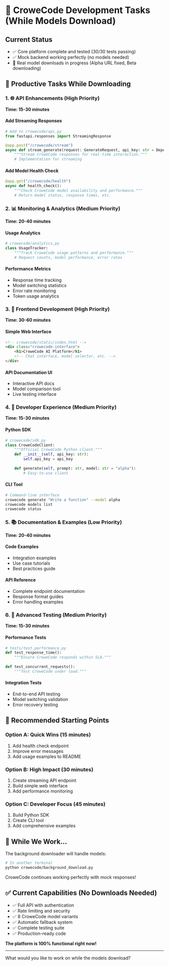 # 🚀 CroweCode Development Tasks (While Models Download)

## Current Status
- ✅ Core platform complete and tested (30/30 tests passing)
- ✅ Mock backend working perfectly (no models needed)
- 🔄 Real model downloads in progress (Alpha URL fixed, Beta downloading)

## 🎯 Productive Tasks While Downloading

### 1. 🌐 API Enhancements (High Priority)
**Time: 15-30 minutes**

#### Add Streaming Responses
```python
# Add to crowecode/api.py
from fastapi.responses import StreamingResponse

@app.post("/crowecode/stream")
async def stream_generate(request: GenerateRequest, api_key: str = Depends(verify_api_key)):
    """Stream CroweCode responses for real-time interaction."""
    # Implementation for streaming
```

#### Add Model Health Check
```python
@app.get("/crowecode/health")
async def health_check():
    """Check CroweCode model availability and performance."""
    # Return model status, response times, etc.
```

### 2. 📊 Monitoring & Analytics (Medium Priority)
**Time: 20-40 minutes**

#### Usage Analytics
```python
# crowecode/analytics.py
class UsageTracker:
    """Track CroweCode usage patterns and performance."""
    # Request counts, model performance, error rates
```

#### Performance Metrics
- Response time tracking
- Model switching statistics  
- Error rate monitoring
- Token usage analytics

### 3. 🎨 Frontend Development (High Priority)
**Time: 30-60 minutes**

#### Simple Web Interface
```html
<!-- crowecode/static/index.html -->
<div class="crowecode-interface">
    <h1>CroweCode AI Platform</h1>
    <!-- Chat interface, model selector, etc. -->
</div>
```

#### API Documentation UI
- Interactive API docs
- Model comparison tool
- Live testing interface

### 4. 🔧 Developer Experience (Medium Priority)
**Time: 15-30 minutes**

#### Python SDK
```python
# crowecode/sdk.py
class CroweCodeClient:
    """Official CroweCode Python client."""
    def __init__(self, api_key: str):
        self.api_key = api_key
    
    def generate(self, prompt: str, model: str = "alpha"):
        # Easy-to-use client
```

#### CLI Tool
```bash
# Command-line interface
crowecode generate "Write a function" --model alpha
crowecode models list
crowecode status
```

### 5. 📚 Documentation & Examples (Low Priority)
**Time: 20-40 minutes**

#### Code Examples
- Integration examples
- Use case tutorials
- Best practices guide

#### API Reference
- Complete endpoint documentation
- Response format guides
- Error handling examples

### 6. 🧪 Advanced Testing (Medium Priority)
**Time: 15-30 minutes**

#### Performance Tests
```python
# tests/test_performance.py
def test_response_time():
    """Ensure CroweCode responds within SLA."""
    
def test_concurrent_requests():
    """Test CroweCode under load."""
```

#### Integration Tests
- End-to-end API testing
- Model switching validation
- Error recovery testing

## 🎯 Recommended Starting Points

### Option A: Quick Wins (15 minutes)
1. Add health check endpoint
2. Improve error messages
3. Add usage examples to README

### Option B: High Impact (30 minutes)
1. Create streaming API endpoint
2. Build simple web interface
3. Add performance monitoring

### Option C: Developer Focus (45 minutes)
1. Build Python SDK
2. Create CLI tool
3. Add comprehensive examples

## 🚀 While We Work...

The background downloader will handle models:
```bash
# In another terminal
python crowecode/background_download.py
```

CroweCode continues working perfectly with mock responses!

## ✅ Current Capabilities (No Downloads Needed)

- ✅ Full API with authentication
- ✅ Rate limiting and security
- ✅ 8 CroweCode model variants
- ✅ Automatic fallback system
- ✅ Complete testing suite
- ✅ Production-ready code

**The platform is 100% functional right now!**

---

What would you like to work on while the models download?
